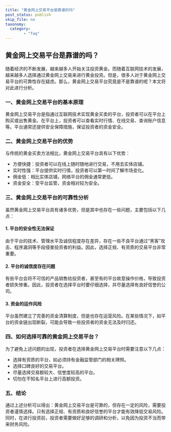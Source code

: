 ```yaml
---
title: "黄金网上交易平台是靠谱的吗"
post_status: publish
skip_file: no
taxonomy:
  category:
        - "faq"
---
```


## 黄金网上交易平台是靠谱的吗？

随着经济的不断发展，越来越多人开始关注投资黄金。而随着互联网技术的发展，越来越多人选择通过黄金网上交易来进行黄金投资。但是，很多人对于黄金网上交易平台的可靠性存在疑虑。那么，黄金网上交易平台究竟是不是靠谱的呢？本文将对此进行分析。

### 一、黄金网上交易平台的基本原理

黄金网上交易平台是指通过互联网技术实现黄金买卖的平台，投资者可以在平台上购买或出售黄金。在平台上，投资者可以查看实时行情、在线交易、查询账户信息等。平台通常还提供安全保障措施，保证投资者的资金安全。

### 二、黄金网上交易平台的优势

与传统的黄金买卖方法相比，黄金网上交易平台具有以下优势：

- 方便快捷：投资者可以在线上随时随地进行交易，不用去实体店铺。
- 实时性强：平台提供实时行情，投资者可以第一时间了解市场变化。
- 佣金低：相比实体店铺，网络平台的佣金通常更低。
- 资金安全：受平台监管，资金相对较为安全。

### 三、黄金网上交易平台的可靠性分析

虽然黄金网上交易平台具有诸多优势，但是其中也存在一些问题，主要包括以下几点：

#### 1\. 平台的安全性无法保证

由于平台的技术、管理水平及诚信程度存在差异，存在一些不良平台通过“黑客”攻击、程序漏洞等手段侵害投资者的利益。因此，选择正规、有资质的交易平台非常重要。

#### 2\. 平台的诚信度存在问题

有些平台会将不可信的产品销售给投资者，甚至有的平台故意操作价格，导致投资者损失惨重。因此，投资者在选择平台时要仔细选择，并尽量选择有良好信誉的公司。

#### 3\. 资金的运作风险

平台虽然建立了完善的资金清算制度，但是也存在运营风险。在某些情况下，如平台的资金链出现断裂，可能会导致一些投资者的资金无法及时归还。

### 四、如何选择可靠的黄金网上交易平台？

为了避免上述问题的出现，投资者在选择黄金网上交易平台时需要注意以下几点：

- 选择有资质的平台，如必须持有金融监管部门的相关牌照。
- 选择口碑良好的交易平台。
- 尽量选择交易额较大、信誉度较高的平台。
- 切勿在不知名平台上进行高额投资。

### 五、结论

通过上述分析可以得出：黄金网上交易平台是可靠的，但存在一定的风险，需要投资者谨慎选择。只有选择正规、有资质和良好信誉的平台才能有效降低交易风险。同时，在进行投资前，投资者需要做好足够的调研和分析，以免因为投资不当而带来财务风险。
